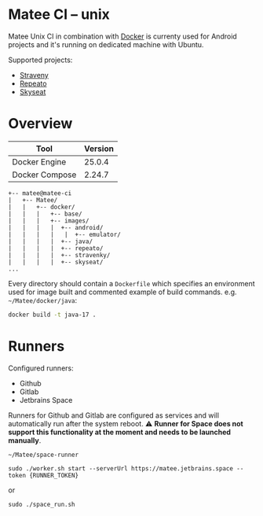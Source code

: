 # Matee CI – unix

Matee Unix CI in combination with [Docker](https://www.docker.com/) is currenty used for Android projects and it's running on dedicated machine with Ubuntu.

Supported projects:
- [Straveny](https://github.com/MateeDevs/muj-up)
- [Repeato](https://gitlab.com/repeato/kmm)
- [Skyseat](https://github.com/MateeDevs/SkySeat)

# Overview

| Tool                | Version                    |
|-----------------------|--------------------------------|
| Docker Engine | 25.0.4 |
| Docker Compose | 2.24.7  |

```
+-- matee@matee-ci
|   +-- Matee/ 
|   |   +-- docker/
|   |   |   +-- base/
|   |   |   +-- images/
|   |   |   |  +-- android/
|   |   |   |   |  +-- emulator/
|   |   |   |  +-- java/
|   |   |   |  +-- repeato/
|   |   |   |  +-- stravenky/
|   |   |   |  +-- skyseat/
...
```
Every directory should contain a `Dockerfile` which specifies an environment used for image built and commented example of build commands.  e.g. `~/Matee/docker/java`:
```bash
docker build -t java-17 .
```

# Runners
Configured runners:
- Github
- Gitlab
- Jetbrains Space

Runners for Github and Gitlab are configured as services and will automatically run after the system reboot. ⚠️ **Runner for Space does not support this functionality at the moment and needs to be launched manually**. 

`~/Matee/space-runner`
```bash;
sudo ./worker.sh start --serverUrl https://matee.jetbrains.space --token {RUNNER_TOKEN}
```
or
```bash;
sudo ./space_run.sh
```
